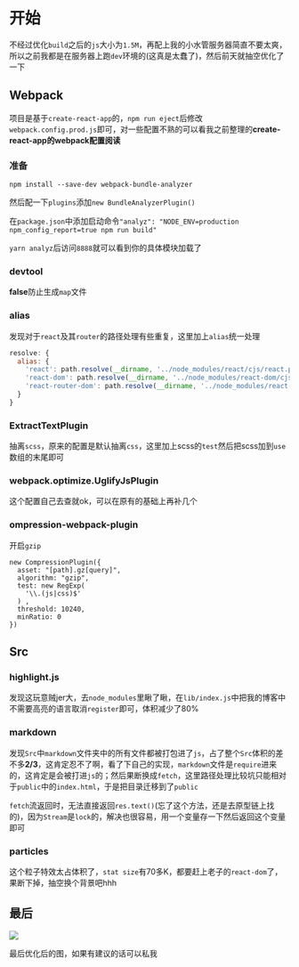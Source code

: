 # 开始

不经过优化`build`之后的`js`大小为`1.5M`，再配上我的小水管服务器简直不要太爽，所以之前我都是在服务器上跑`dev`环境的(这真是太蠢了)，然后前天就抽空优化了一下

## Webpack

项目是基于`create-react-app`的，`npm run eject`后修改`webpack.config.prod.js`即可，对一些配置不熟的可以看我之前整理的**create-react-app的webpack配置阅读**

### 准备

`npm install --save-dev webpack-bundle-analyzer`

然后配一下`plugins`添加`new BundleAnalyzerPlugin()`

在`package.json`中添加启动命令`"analyz": "NODE_ENV=production npm_config_report=true npm run build"`

`yarn analyz`后访问`8888`就可以看到你的具体模块加载了


### devtool

**false**防止生成`map`文件

### alias

发现对于`react`及其`router`的路径处理有些重复，这里加上`alias`统一处理

```javascript
resolve: {
  alias: {
    'react': path.resolve(__dirname, '../node_modules/react/cjs/react.production.min.js'),
    'react-dom': path.resolve(__dirname, '../node_modules/react-dom/cjs/react-dom.production.min.js'),
    'react-router-dom': path.resolve(__dirname, '../node_modules/react-router-dom/umd/react-router-dom.min.js'),
  }
}
```

### ExtractTextPlugin

抽离`scss`，原来的配置是默认抽离`css`，这里加上scss的`test`然后把scss加到`use`数组的末尾即可

### webpack.optimize.UglifyJsPlugin

这个配置自己去查就ok，可以在原有的基础上再补几个

### ompression-webpack-plugin

开启`gzip`

```
new CompressionPlugin({
  asset: "[path].gz[query]",
  algorithm: "gzip",
  test: new RegExp(
    '\\.(js|css)$'
  ) ,
  threshold: 10240,
  minRatio: 0
})
```

## Src

### highlight.js

发现这玩意贼jer大，去`node_modules`里瞅了瞅，在`lib/index.js`中把我的博客中不需要高亮的语言取消`register`即可，体积减少了80%

### markdown

发现`Src`中`markdown`文件夹中的所有文件都被打包进了`js`，占了整个`Src`体积的差不多**2/3**，这肯定忍不了啊，看了下自己的实现，`markdown`文件是`require`进来的，这肯定是会被打进`js`的；然后果断换成`fetch`，这里路径处理比较坑只能相对于`public`中的`index.html`，于是把目录迁移到了`public`

`fetch`流返回时，无法直接返回`res.text()`(忘了这个方法，还是去原型链上找的)，因为`Stream`是`lock`的，解决也很容易，用一个变量存一下然后返回这个变量即可

### particles

这个粒子特效太占体积了，`stat size`有70多K，都要赶上老子的`react-dom`了，果断下掉，抽空换个背景吧hhh


## 最后

![](http://p5sf6v0wz.bkt.clouddn.com/blog-small-2.png)

最后优化后的图，如果有建议的话可以私我
